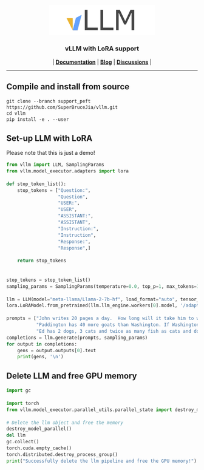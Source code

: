 <p align="center">
  <picture>
    <source media="(prefers-color-scheme: dark)" srcset="https://raw.githubusercontent.com/vllm-project/vllm/main/docs/source/assets/logos/vllm-logo-text-dark.png">
    <img alt="vLLM" src="https://raw.githubusercontent.com/vllm-project/vllm/main/docs/source/assets/logos/vllm-logo-text-light.png" width=55%>
  </picture>
</p>

<h3 align="center">
vLLM with LoRA support
</h3>

<p align="center">
| <a href="https://vllm.readthedocs.io/en/latest/"><b>Documentation</b></a> | <a href="https://vllm.ai"><b>Blog</b></a> | <a href="https://github.com/vllm-project/vllm/discussions"><b>Discussions</b></a> |

</p>

---

## Compile and install from source

```shell
git clone --branch support_peft https://github.com/SuperBruceJia/vllm.git
cd vllm
pip install -e . --user
```

## Set-up LLM with LoRA 
Please note that this is just a demo!
```python
from vllm import LLM, SamplingParams
from vllm.model_executor.adapters import lora

def stop_token_list():
    stop_tokens = ["Question:",
                   "Question",
                   "USER:",
                   "USER",
                   "ASSISTANT:",
                   "ASSISTANT",
                   "Instruction:",
                   "Instruction",
                   "Response:",
                   "Response",]

    return stop_tokens


stop_tokens = stop_token_list()
sampling_params = SamplingParams(temperature=0.0, top_p=1, max_tokens=128, stop=stop_tokens)

llm = LLM(model="meta-llama/Llama-2-7b-hf", load_format="auto", tensor_parallel_size=1, gpu_memory_utilization=0.90)
lora.LoRAModel.from_pretrained(llm.llm_engine.workers[0].model, '/adapter')  # The adapter saved path

prompts = ["John writes 20 pages a day.  How long will it take him to write 3 books that are 400 pages each?",
           "Paddington has 40 more goats than Washington. If Washington has 140 goats, how many goats do they have in total?",
           "Ed has 2 dogs, 3 cats and twice as many fish as cats and dogs combined. How many pets does Ed have in total?"]
completions = llm.generate(prompts, sampling_params)
for output in completions:
    gens = output.outputs[0].text
    print(gens, '\n')
```

## Delete LLM and free GPU memory
```python
import gc

import torch
from vllm.model_executor.parallel_utils.parallel_state import destroy_model_parallel

# Delete the llm object and free the memory
destroy_model_parallel()
del llm
gc.collect()
torch.cuda.empty_cache()
torch.distributed.destroy_process_group()
print("Successfully delete the llm pipeline and free the GPU memory!")
```
